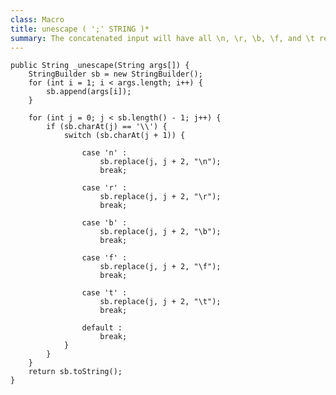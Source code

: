 ```yaml
---
class: Macro
title: unescape ( ';' STRING )*
summary: The concatenated input will have all \n, \r, \b, \f, and \t replaced with their control code.
---
```




	public String _unescape(String args[]) {
		StringBuilder sb = new StringBuilder();
		for (int i = 1; i < args.length; i++) {
			sb.append(args[i]);
		}

		for (int j = 0; j < sb.length() - 1; j++) {
			if (sb.charAt(j) == '\\') {
				switch (sb.charAt(j + 1)) {

					case 'n' :
						sb.replace(j, j + 2, "\n");
						break;

					case 'r' :
						sb.replace(j, j + 2, "\r");
						break;

					case 'b' :
						sb.replace(j, j + 2, "\b");
						break;

					case 'f' :
						sb.replace(j, j + 2, "\f");
						break;

					case 't' :
						sb.replace(j, j + 2, "\t");
						break;

					default :
						break;
				}
			}
		}
		return sb.toString();
	}
